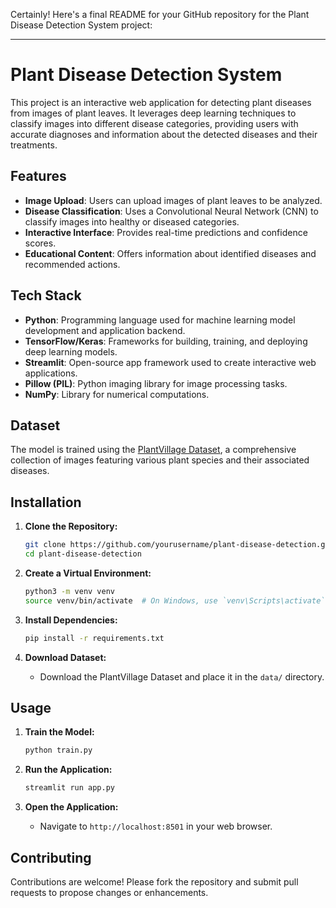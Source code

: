 Certainly! Here's a final README for your GitHub repository for the Plant Disease Detection System project:

---

# Plant Disease Detection System

This project is an interactive web application for detecting plant diseases from images of plant leaves. It leverages deep learning techniques to classify images into different disease categories, providing users with accurate diagnoses and information about the detected diseases and their treatments.

## Features

- **Image Upload**: Users can upload images of plant leaves to be analyzed.
- **Disease Classification**: Uses a Convolutional Neural Network (CNN) to classify images into healthy or diseased categories.
- **Interactive Interface**: Provides real-time predictions and confidence scores.
- **Educational Content**: Offers information about identified diseases and recommended actions.

## Tech Stack

- **Python**: Programming language used for machine learning model development and application backend.
- **TensorFlow/Keras**: Frameworks for building, training, and deploying deep learning models.
- **Streamlit**: Open-source app framework used to create interactive web applications.
- **Pillow (PIL)**: Python imaging library for image processing tasks.
- **NumPy**: Library for numerical computations.

## Dataset

The model is trained using the [PlantVillage Dataset](https://www.kaggle.com/emmarex/plantdisease), a comprehensive collection of images featuring various plant species and their associated diseases.

## Installation

1. **Clone the Repository:**
   ```bash
   git clone https://github.com/yourusername/plant-disease-detection.git
   cd plant-disease-detection
   ```

2. **Create a Virtual Environment:**
   ```bash
   python3 -m venv venv
   source venv/bin/activate  # On Windows, use `venv\Scripts\activate`
   ```

3. **Install Dependencies:**
   ```bash
   pip install -r requirements.txt
   ```

4. **Download Dataset:**
   - Download the PlantVillage Dataset and place it in the `data/` directory.

## Usage

1. **Train the Model:**
   ```bash
   python train.py
   ```

2. **Run the Application:**
   ```bash
   streamlit run app.py
   ```

3. **Open the Application:**
   - Navigate to `http://localhost:8501` in your web browser.

## Contributing

Contributions are welcome! Please fork the repository and submit pull requests to propose changes or enhancements.
